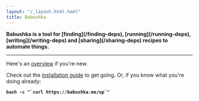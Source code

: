 ```yaml
--- 
layout: "/_layout.html.haml"
title: Babushka
---
```


<strong>
Babushka is a tool for
[finding](/finding-deps),
[running](/running-deps),
[writing](/writing-deps)
and
[sharing](/sharing-deps)
recipes to automate things.
</strong>

<hr />

Here's an [overview](/overview) if you're new.

Check out the [installation guide](/installing)
to get going. Or, if you know what you're doing already:

<pre><code><strong>bash -c "`curl https://babushka.me/up`"</strong></code></pre>
